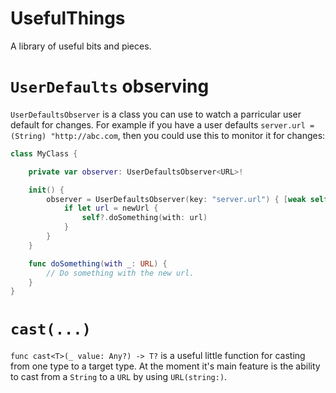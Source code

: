 # UsefulThings

A library of useful bits and pieces.

# `UserDefaults` observing

`UserDefaultsObserver` is a class you can use to watch a parricular user default for changes. For example if you have a user defaults `server.url = (String) "http://abc.com`, then you could use this to monitor it for changes:

```swift
class MyClass {

    private var observer: UserDefaultsObserver<URL>!

    init() {
        observer = UserDefaultsObserver(key: "server.url") { [weak self]  _, newUrl in
            if let url = newUrl {
                self?.doSomething(with: url)
            }
        }
    }

    func doSomething(with _: URL) {
        // Do something with the new url.
    }
}
```

# `cast(...)`

`func cast<T>(_ value: Any?) -> T?` is a useful little function for casting from one type to a target type. At the moment it's main feature is the ability to cast from a `String` to a `URL` by using `URL(string:)`.  
